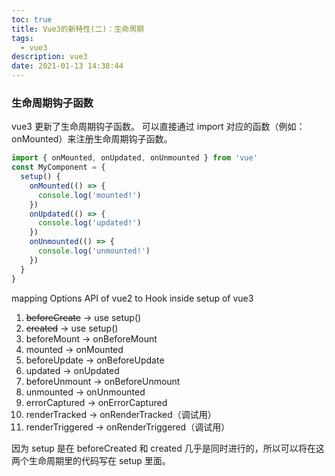 ```yaml
---
toc: true
title: Vue3的新特性(二)：生命周期
tags:
  - vue3
description: vue3
date: 2021-01-13 14:38:44
---
```


### 生命周期钩子函数

vue3 更新了生命周期钩子函数。
可以直接通过 import 对应的函数（例如：onMounted）来注册生命周期钩子函数。

```js
import { onMounted, onUpdated, onUnmounted } from 'vue'
const MyComponent = {
  setup() {
    onMounted(() => {
      console.log('mounted!')
    })
    onUpdated(() => {
      console.log('updated!')
    })
    onUnmounted(() => {
      console.log('unmounted!')
    })
  }
}
```

<!--more-->

mapping Options API of vue2 to Hook inside setup of vue3

1. ~~beforeCreate~~ -> use setup()
2. ~~created~~ -> use setup()
3. beforeMount -> onBeforeMount
4. mounted -> onMounted
5. beforeUpdate -> onBeforeUpdate
6. updated -> onUpdated
7. beforeUnmount -> onBeforeUnmount
8. unmounted -> onUnmounted
9. errorCaptured -> onErrorCaptured
10. renderTracked -> onRenderTracked（调试用）
11. renderTriggered -> onRenderTriggered（调试用）

因为 setup 是在 beforeCreated 和 created 几乎是同时进行的，所以可以将在这两个生命周期里的代码写在 setup 里面。
